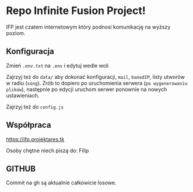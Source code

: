 # Repo Infinite Fusion Project!
IFP jest czatem internetowym który podnosi komunikację na wyższy poziom.

## Konfiguracja
Zmień ```.env.txt``` na ```.env``` i edytuj wedle woli

Zajrzyj też do ```data/``` aby dokonać konfiguracji, ```mail```, ```banedIP```, listy utworów w radiu (```song```). Zrób to dopiero po uruchomienia serwera (```po wygenerowaniu plików```), następnie po edycji uruchom serwer ponownie na nowych ustawieniach.

Zajrzyj też do ```config.js```

## Współpraca
https://ifp.projektares.tk

Osoby chętne niech piszą do: Filip

## GITHUB
Commit na gh są aktualnie całkowicie losowe.